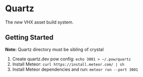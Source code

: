 # Quartz

The *new* VHX asset build system.


## Getting Started
**Note:**  Quartz directory must be sibling of crystal

1. Create quartz.dev pow config: `echo 3001 > ~/.pow/quartz`
2. Install Meteor: `curl https://install.meteor.com/ | sh`
3. Install Meteor dependencies and run: `meteor run --port 3001`